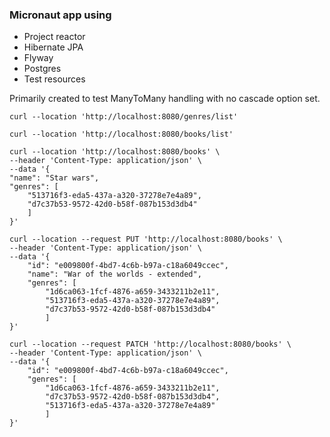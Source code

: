 ### Micronaut app using
* Project reactor
* Hibernate JPA
* Flyway
* Postgres
* Test resources

Primarily created to test ManyToMany handling with no cascade option set.

`curl --location 'http://localhost:8080/genres/list'`

`curl --location 'http://localhost:8080/books/list'`

````
curl --location 'http://localhost:8080/books' \
--header 'Content-Type: application/json' \
--data '{
"name": "Star wars",
"genres": [
    "513716f3-eda5-437a-a320-37278e7e4a89",
    "d7c37b53-9572-42d0-b58f-087b153d3db4"
    ]
}'
````


````
curl --location --request PUT 'http://localhost:8080/books' \
--header 'Content-Type: application/json' \
--data '{
    "id": "e009800f-4bd7-4c6b-b97a-c18a6049ccec",
    "name": "War of the worlds - extended",
    "genres": [
        "1d6ca063-1fcf-4876-a659-3433211b2e11",
        "513716f3-eda5-437a-a320-37278e7e4a89",
        "d7c37b53-9572-42d0-b58f-087b153d3db4"
        ]
}'
````


````
curl --location --request PATCH 'http://localhost:8080/books' \
--header 'Content-Type: application/json' \
--data '{
    "id": "e009800f-4bd7-4c6b-b97a-c18a6049ccec",
    "genres": [
        "1d6ca063-1fcf-4876-a659-3433211b2e11",
        "d7c37b53-9572-42d0-b58f-087b153d3db4",
        "513716f3-eda5-437a-a320-37278e7e4a89"
        ]
}'
````